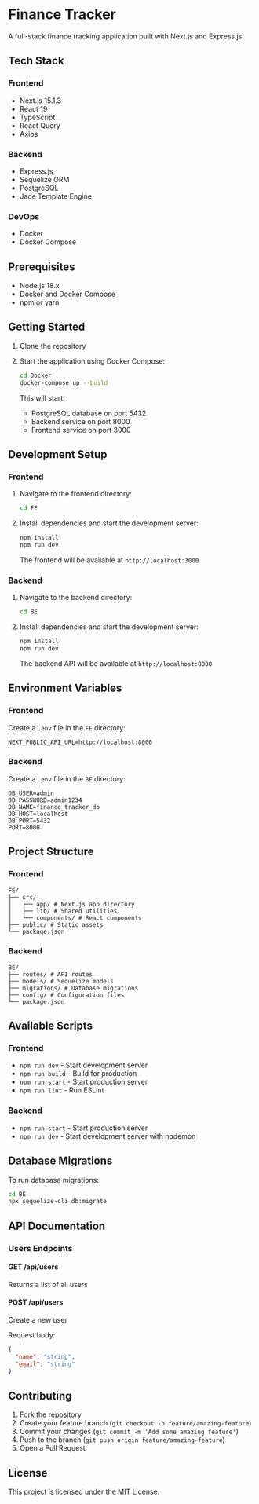 # Finance Tracker

A full-stack finance tracking application built with Next.js and Express.js.

## Tech Stack

### Frontend
- Next.js 15.1.3
- React 19
- TypeScript
- React Query
- Axios

### Backend
- Express.js
- Sequelize ORM
- PostgreSQL
- Jade Template Engine

### DevOps
- Docker
- Docker Compose

## Prerequisites

- Node.js 18.x
- Docker and Docker Compose
- npm or yarn

## Getting Started

1. Clone the repository

2. Start the application using Docker Compose:

   ```bash
   cd Docker
   docker-compose up --build
   ```

   This will start:
   - PostgreSQL database on port 5432
   - Backend service on port 8000
   - Frontend service on port 3000

## Development Setup

### Frontend

1. Navigate to the frontend directory:

   ```bash
   cd FE
   ```

2. Install dependencies and start the development server:

   ```bash
   npm install
   npm run dev
   ```

   The frontend will be available at `http://localhost:3000`

### Backend

1. Navigate to the backend directory:

   ```bash
   cd BE
   ```

2. Install dependencies and start the development server:

   ```bash
   npm install
   npm run dev
   ```

   The backend API will be available at `http://localhost:8000`

## Environment Variables

### Frontend
Create a `.env` file in the `FE` directory:

```
NEXT_PUBLIC_API_URL=http://localhost:8000
```

### Backend
Create a `.env` file in the `BE` directory:

```
DB_USER=admin
DB_PASSWORD=admin1234
DB_NAME=finance_tracker_db
DB_HOST=localhost
DB_PORT=5432
PORT=8000
```

## Project Structure

### Frontend
```
FE/
├── src/
│   ├── app/ # Next.js app directory
│   ├── lib/ # Shared utilities
│   └── components/ # React components
├── public/ # Static assets
└── package.json
```

### Backend
```
BE/
├── routes/ # API routes
├── models/ # Sequelize models
├── migrations/ # Database migrations
├── config/ # Configuration files
└── package.json
```

## Available Scripts

### Frontend
- `npm run dev` - Start development server
- `npm run build` - Build for production
- `npm run start` - Start production server
- `npm run lint` - Run ESLint

### Backend
- `npm run start` - Start production server
- `npm run dev` - Start development server with nodemon

## Database Migrations

To run database migrations:

```bash
cd BE
npx sequelize-cli db:migrate
```

## API Documentation

### Users Endpoints

#### GET /api/users
Returns a list of all users

#### POST /api/users
Create a new user

Request body:

```json
{
  "name": "string",
  "email": "string"
}
```

## Contributing

1. Fork the repository
2. Create your feature branch (`git checkout -b feature/amazing-feature`)
3. Commit your changes (`git commit -m 'Add some amazing feature'`)
4. Push to the branch (`git push origin feature/amazing-feature`)
5. Open a Pull Request

## License

This project is licensed under the MIT License.